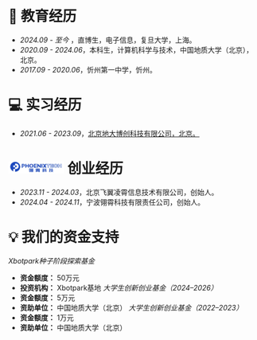 # 📖 教育经历
- *2024.09 - 至今*   ，直博生，电子信息，复旦大学，上海。
- *2020.09 - 2024.06*，本科生，计算机科学与技术，中国地质大学（北京），北京。
- *2017.09 - 2020.06*，忻州第一中学，忻州。
# 💻 实习经历
- *2021.06 - 2023.09*，[北京地大博创科技有限公司，北京。](https://www.bbcpetro.com/)
# <img src='../../images/others/Phoenixtech.jpg' style='width: 4em;'> 创业经历
- *2023.11 - 2024.03*，北京飞翼凌霄信息技术有限公司，创始人。
- *2024.04 - 2024.11*，宁波翎霄科技有限责任公司，创始人。
# 💡 我们的资金支持
*Xbotpark种子阶段探索基金*
- **资金额度：** 50万元
- **投资机构：** Xbotpark基地
*大学生创新创业基金（2024–2026）*
- **资金额度：** 5万元
- **资助单位：** 中国地质大学（北京）
*大学生创新创业基金（2022–2023）*
- **资金额度：** 1万元
- **资助单位：** 中国地质大学（北京）